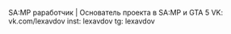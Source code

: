 SA:MP раработчик | Основатель проекта в SA:MP и GTA 5
VK: vk.com/lexavdov
inst: lexavdov
tg: lexavdov
